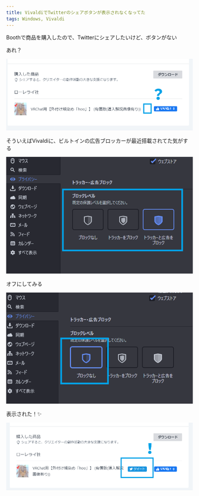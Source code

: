 ```yaml
---
title: VivaldiでTwitterのシェアボタンが表示されなくなってた
tags: Windows, Vivaldi
---
```


Boothで商品を購入したので、Twitterにシェアしたいけど、ボタンがない

あれ？

![](./2021-07-02-twitter-share-button-to-be-invisible-on-my-vivaldi/invisible.png)

そういえばVivaldiに、ビルトインの広告ブロッカーが最近搭載されてた気がする

![](./2021-07-02-twitter-share-button-to-be-invisible-on-my-vivaldi/newer-prefs.png)

オフにしてみる

![](./2021-07-02-twitter-share-button-to-be-invisible-on-my-vivaldi/unblocking.png)

表示された！✨

![](./2021-07-02-twitter-share-button-to-be-invisible-on-my-vivaldi/visible.png)
